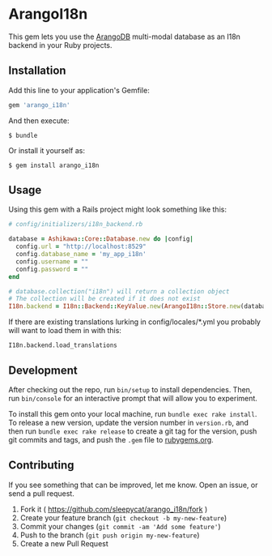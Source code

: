 # ArangoI18n

This gem lets you use the [ArangoDB](https://www.arangodb.com/)
multi-modal database as an I18n backend in your Ruby projects.

## Installation

Add this line to your application's Gemfile:

```ruby
gem 'arango_i18n'
```

And then execute:

    $ bundle

Or install it yourself as:

    $ gem install arango_i18n

## Usage

Using this gem with a Rails project might look something like this:

```ruby
# config/initializers/i18n_backend.rb

database = Ashikawa::Core::Database.new do |config|
  config.url = "http://localhost:8529"
  config.database_name = 'my_app_i18n'
  config.username = ""
  config.password = ""
end

# database.collection("i18n") will return a collection object
# The collection will be created if it does not exist
I18n.backend = I18n::Backend::KeyValue.new(ArangoI18n::Store.new(database.collection("i18n")))
```

If there are existing translations lurking in config/locales/\*.yml you
probably will want to load them in with this:

```
I18n.backend.load_translations
```

## Development

After checking out the repo, run `bin/setup` to install dependencies. Then, run `bin/console` for an interactive prompt that will allow you to experiment.

To install this gem onto your local machine, run `bundle exec rake install`. To release a new version, update the version number in `version.rb`, and then run `bundle exec rake release` to create a git tag for the version, push git commits and tags, and push the `.gem` file to [rubygems.org](https://rubygems.org).

## Contributing

If you see something that can be improved, let me know.
Open an issue, or send a pull request.

1. Fork it ( https://github.com/sleepycat/arango_i18n/fork )
2. Create your feature branch (`git checkout -b my-new-feature`)
3. Commit your changes (`git commit -am 'Add some feature'`)
4. Push to the branch (`git push origin my-new-feature`)
5. Create a new Pull Request
